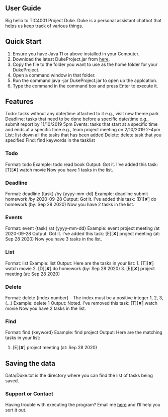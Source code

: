 ## User Guide

Big hello to TIC4001 Project Duke. Duke is a personal assistant chatbot that helps us keep track of various things. 

## Quick Start
1. Ensure you have Java 11 or above installed in your Computer.
2. Download the latest DukeProject.jar from [here](https://github.com/e0261618/ip/releases/download/v0.2/DukeProject.jar).
3. Copy the file to the folder you want to use as the home folder for your DukeProject.
4. Open a command window in that folder.
5. Run the command java -jar DukeProject.jar to open up the applcation.
6. Type the command in the command box and press Enter to execute it.

## Features
Todo: tasks without any date/time attached to it e.g., visit new theme park
Deadline: tasks that need to be done before a specific date/time e.g., submit report by 11/10/2019 5pm
Events: tasks that start at a specific time and ends at a specific time e.g., team project meeting on 2/10/2019 2-4pm
List: list down all the tasks that has been added
Delete: delete task that you specified
Find: find keywords in the tasklist

### Todo
Format: todo 
Example: todo read book
Output: 
Got it. I've added this task:
[T][✘] watch movie
Now you have 1 tasks in the list.

### Deadline
Format: deadline {task} /by {yyyy-mm-dd} 
Example: deadline submit homework /by 2020-09-28
Output:
Got it. I've added this task:
[D][✘] do homework (by: Sep 28 2020)
Now you have 2 tasks in the list.

### Events
Format: event {task} /at {yyyy-mm-dd} 
Example: event project meeting /at 2020-09-28
Output:
Got it. I've added this task:
[E][✘] project meeting (at: Sep 28 2020)
Now you have 3 tasks in the list.

### List
Format: list
Example: list
Output:
Here are the tasks in your list:
    1. [T][✘] watch movie
		2. [D][✘] do homework (by: Sep 28 2020)
		3. [E][✘] project meeting (at: Sep 28 2020)

### Delete
Format: delete {index number} - The index must be a positive integer 1, 2, 3,(...)
Example: delete 1
Output:
Noted. I've removed this task:
[T][✘] watch movie
Now you have 2 tasks in the list.

### Find
Format: find {keyword}
Example: find project
Output:
Here are the matching tasks in your list:
1. [E][✘] project meeting (at: Sep 28 2020)
	
## Saving the data
Data/Duke.txt is the directory where you can find the list of tasks being saved.

### Support or Contact
Having trouble with executing the program? Email me [here](e0261618@u.nus.edu) and I’ll help you sort it out.

